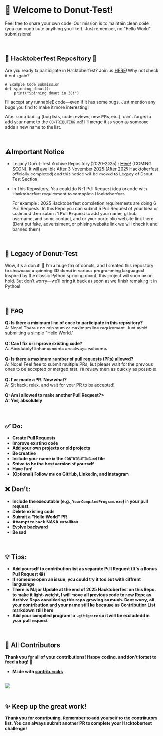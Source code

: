 <h1>🎈 Welcome to Donut-Test!</h1>
<p>Feel free to share your own code! Our mission is to maintain clean code (you can contribute anything you like!). Just remember, no "Hello World" submissions!</p>
<br>

<h2>🍩 Hacktoberfest Repository 🍩</h2>
<p>Are you ready to participate in Hacktoberfest? Join us <a href="https://github.com/SilvaneUX/donut-test">HERE</a>! Why not check it out again?</p>

<pre><code># Example Code Submission
def spinning_donut():
    print("Spinning donut in 3D!")
</code></pre>

<p>I’ll accept any runnableE code—even if it has some bugs. Just mention any bugs you find to make it more interesting!</p>
<p>After contributing (bug lists, code reviews, new PRs, etc.), don’t forget to add your name to the <code>CONTRIBUTING.md</code>! I’ll merge it as soon as someone adds a new name to the list.</p>
<br>

<h2>⚠️Important Notice</h2>
<ul>
    <li><p>Legacy Donut-Test Archive Repository (2020-2025) : <del><a href="https://github.com/SilvaneUX/donut-test">Here!</a></del>  (COMING SOON). It will availble After 3 November 2025 (After 2025 Hacktoberfest officially completed) and this notice will be moved to Legacy of Donut Test Section</p></li>
    <li><p>in This Repository, You could do N-1 Pull Request idea or code with Hacktoberfest requirement to compplete Hacktoberfest.</p>
        <p>For example : 2025 Hacktoberfest completion requirements are doing 6 Pull Requests. In this Repo you can submit 5 Pull Request of your Idea or code and then submit 1 Pull Request to add your name, github username, and some contact, and or your portofolio website link there (Dont put fake, advertsiment, or phising website link we will check it and banned them) </p></li>
<br>
</ul>
    
<div class="legacy">
    <h2>🌟 Legacy of Donut-Test</h2>
    <p>Wow, it's a donut! 🍩 I’m a huge fan of donuts, and I created this repository to showcase a spinning 3D donut in various programming languages! Inspired by the classic Python spinning donut, this project will soon be on hold. But don’t worry—we’ll bring it back as soon as we finish remaking it in Python!</p>
</div>
<br>
<h2>🎉 FAQ</h2>
<div class="faq">
    <strong>Q: Is there a minimum line of code to participate in this repository?</strong><br>
    A: Nope! There's no minimum or maximum line requirement. Just avoid submitting a simple "Hello World."
</div>
<br>
<div class="faq">
    <strong>Q: Can I fix or improve existing code?</strong><br>
    A: Absolutely! Enhancements are always welcome.
</div>
<br>
<div class="faq">
    <strong>Q: Is there a maximum number of pull requests (PRs) allowed?</strong><br>
    A: Nope! Feel free to submit multiple PRs, but please wait for the previous ones to be accepted or merged first. I’ll review them as quickly as possible!
</div>
<br>
<div class="faq">
    <strong>Q: I've made a PR. Now what?</strong><br>
    A: Sit back, relax, and wait for your PR to be accepted!
</div>
<br>
<div class="faq">
    <strong>Q: Am i allowed to make another Pull Request?><br>
    A: Yes, absolutely
</div>
<br><br>
<h2>✅ Do:</h2>
<ul>
    <li>Create Pull Requests</li>
    <li>Improve existing code</li>
    <li>Add your own projects or old projects</li>
    <li>Be creative</li>
    <li>Include your name in the <code>CONTRIBUTING.md</code> file</li>
    <li>Strive to be the best version of yourself</li>
    <li>Have fun!</li>
    <li>(Optional) Follow me on GitHub, LinkedIn, and Instagram</li>
</ul>

<h2>❌ Don’t:</h2>
<ul>
    <li>Include the executable (e.g., <code>YourCompiledProgram.exe</code>) in your pull request </li>
    <li>Delete existing code</li>
    <li>Submit a "Hello World" PR</li>
    <li>Attempt to hack NASA satellites</li>
    <li>Evolve backward</li>
    <li>Be sad</li>
</ul>
<br>
<h2>💡 Tips:</h2>
<ul>
    <li>Add yourself to contribution list as separate Pull Request (It's a Bonus Pull Request 😁)</li>
    <li>If someone open an issue, you could try it too but with diffrent languange</li>
    <li>There is Major Update at the end of 2025 Hacktoberfest on this Repo. to make it light-weight, I will move all previous code to new Repo as Archive Repo considering this repo growing so much. Dont worry, all your contribution and your name still be because as Contribution List markdown still here. </li>
    <li>Add your compiled program to <code>.gitignore</code> so it will be excludedd in your pull request </li>
    
</ul>
<br>
<div class="contribution">
    <h2>🛂 All Contributors</h2>
    <p>Thank you for all of your contributions! Happy coding, and don’t forget to feed a bug! 🐞</p>
    <ul>
        <li>Made with <a href="https://contrib.rocks">contrib.rocks</a></li>
    </ul>
    </br>
    <a href="https://github.com/SilvaneUX/donut-test/graphs/contributors">
      <img src="https://contrib.rocks/image?repo=SilvaneUX/donut-test" />
    </a>
</div>
<br>
<h2>✨ Keep up the great work!</h2>
<p>Thank you for contributing. Remember to add yourself to the contributors list. You can always submit another PR to complete your Hacktoberfest challenge!</p>

